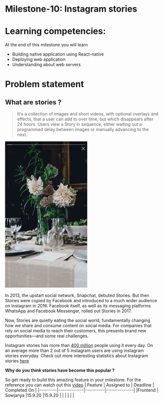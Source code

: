 # Milestone-10: Instagram stories

# Learning competencies:

At the end of this milestone you will learn

- Building native application using React-native
- Deploying web application
- Understanding about web servers

# Problem statement

## What are stories ?

> It's a collection of images and short videos, with optional overlays and effects, that a user can add to over time, but which disappears after 24 hours. Users view a Story in sequence, either waiting out a programmed delay between images or manually advancing to the next.

![Instagram stories](./stories.gif)

In 2013, the upstart social network, Snapchat, debuted Stories. But then Stories were copied by Facebook and introduced to a much wider audience on Instagram in 2016. Facebook itself, as well as its messaging platforms WhatsApp and Facebook Messenger, rolled out Stories in 2017.

Now, Stories are quietly eating the social world, fundamentally changing how we share and consume content on social media. For companies that rely on social media to reach their customers, this presents brand new opportunities—and some real challenges.

Instagram stories has more than [400 million](https://s21.q4cdn.com/399680738/files/doc_financials/2018/Q2/Q218-earnings-call-transcript.pdf) people using it every day. On an average more than 2 out of 5 instagram users are using instagram stories everyday. Check out more interesting statistics about Instagram stories [here](https://mediakix.com/blog/instagram-stories-statistics-changing-social/#gs.y71EyVo)

**Why do you think stories have become this popular ?**

So get ready to build this amazing feature in your milestone. For the reference you can watch out this [video](https://vimeo.com/186306184)
| Feature | Assigned to | Deadline | Completed On |
|---------|-------------|----------|--------------|
|Frontend | Sowjanya    |15.9.20   |15.9.20       |
|         |             |          |              |

